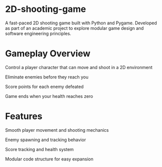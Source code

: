 # 2D-shooting-game

A fast-paced 2D shooting game built with Python and Pygame. Developed as part of an academic project to explore modular game design and software engineering principles.

# Gameplay Overview
Control a player character that can move and shoot in a 2D environment

Eliminate enemies before they reach you

Score points for each enemy defeated

Game ends when your health reaches zero

# Features
Smooth player movement and shooting mechanics

Enemy spawning and tracking behavior

Score tracking and health system

Modular code structure for easy expansion
